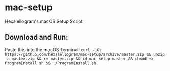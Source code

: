 # mac-setup

Hexalellogram's macOS Setup Script

## Download and Run:
Paste this into the macOS Terminal:
`curl -LOk https://github.com/hexalellogram/mac-setup/archive/master.zip && unzip -a master.zip && rm master.zip && cd mac-setup-master && chmod +x ProgramInstall.sh && ./ProgramInstall.sh`
